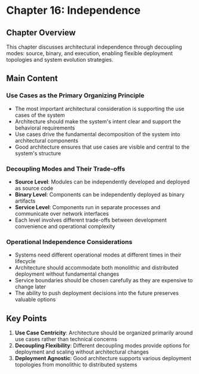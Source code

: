 # Chapter 16: Independence

## Chapter Overview
This chapter discusses architectural independence through decoupling modes: source, binary, and execution, enabling flexible deployment topologies and system evolution strategies.

## Main Content

### Use Cases as the Primary Organizing Principle
- The most important architectural consideration is supporting the use cases of the system
- Architecture should make the system's intent clear and support the behavioral requirements
- Use cases drive the fundamental decomposition of the system into architectural components
- Good architecture ensures that use cases are visible and central to the system's structure

### Decoupling Modes and Their Trade-offs
- **Source Level**: Modules can be independently developed and deployed as source code
- **Binary Level**: Components can be independently deployed as binary artifacts
- **Service Level**: Components run in separate processes and communicate over network interfaces
- Each level involves different trade-offs between development convenience and operational complexity

### Operational Independence Considerations
- Systems need different operational modes at different times in their lifecycle
- Architecture should accommodate both monolithic and distributed deployment without fundamental changes
- Service boundaries should be chosen carefully as they are expensive to change later
- The ability to push deployment decisions into the future preserves valuable options

## Key Points
1. **Use Case Centricity**: Architecture should be organized primarily around use cases rather than technical concerns
2. **Decoupling Flexibility**: Different decoupling modes provide options for deployment and scaling without architectural changes
3. **Deployment Agnostic**: Good architecture supports various deployment topologies from monolithic to distributed systems
